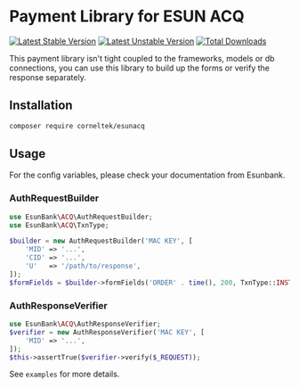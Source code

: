 Payment Library for ESUN ACQ
============================

[![Latest Stable Version](https://poser.pugx.org/corneltek/esunacq/version)](https://packagist.org/packages/corneltek/esunacq)
[![Latest Unstable Version](https://poser.pugx.org/corneltek/esunacq/v/unstable)](//packagist.org/packages/corneltek/esunacq)
[![Total Downloads](https://poser.pugx.org/corneltek/esunacq/downloads)](https://packagist.org/packages/corneltek/esunacq)

This payment library isn't tight coupled to the frameworks, models or db
connections, you can use this library to build up the forms or verify the
response separately.

Installation
-------------

```sh
composer require corneltek/esunacq
```

Usage
-------------

For the config variables, please check your documentation from Esunbank.


### AuthRequestBuilder

```php
use EsunBank\ACQ\AuthRequestBuilder;
use EsunBank\ACQ\TxnType;

$builder = new AuthRequestBuilder('MAC KEY', [
    'MID' => '...',
    'CID' => '...',
    'U'   => '/path/to/response',
]);
$formFields = $builder->formFields('ORDER' . time(), 200, TxnType::INSTALLMENT, $ic = '...', $bpf = '...');
```

### AuthResponseVerifier

```php
use EsunBank\ACQ\AuthResponseVerifier;
$verifier = new AuthResponseVerifier('MAC KEY', [
    'MID' => '...',
]);
$this->assertTrue($verifier->verify($_REQUEST));
```



See `examples` for more details.
